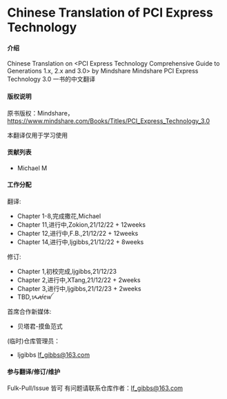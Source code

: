 # Chinese Translation of PCI Express Technology 

#### 介绍
Chinese Translation on <PCI Express Technology Comprehensive Guide to Generations 1.x, 2.x and 3.0> by Mindshare
Mindshare PCI Express Technology 3.0 一书的中文翻译



#### 版权说明
原书版权：Mindshare，https://www.mindshare.com/Books/Titles/PCI_Express_Technology_3.0

本翻译仅用于学习使用



#### 贡献列表

- Michael M



#### 工作分配
翻译:

- Chapter 1-8,完成撒花,Michael
- Chapter 11,进行中,Zokion,21/12/22 + 12weeks
- Chapter 12,进行中,F.B.,21/12/22 + 12weeks
- Chapter 14,进行中,ljgibbs,21/12/22 + 8weeks

修订:

- Chapter 1,初校完成,ljgibbs,21/12/23
- Chapter 2,进行中,XTang,21/12/22 + 2weeks
- Chapter 3,进行中,ljgibbs,21/12/23 + 2weeks
- TBD,ᝰꫛꫀꪝ

首席合作新媒体:

- 贝塔君-摸鱼范式

(临时)仓库管理员：

- ljgibbs lf_gibbs@163.com


#### 参与翻译/修订/维护
Fulk-Pull/Issue 皆可
有问题请联系仓库作者：lf_gibbs@163.com

